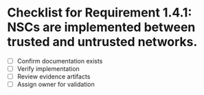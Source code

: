 # Checklist for Requirement 1.4.1: NSCs are implemented between trusted and untrusted networks.

- [ ] Confirm documentation exists
- [ ] Verify implementation
- [ ] Review evidence artifacts
- [ ] Assign owner for validation
